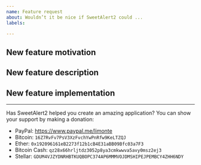 ```yaml
---
name: Feature request
about: Wouldn’t it be nice if SweetAlert2 could ...
labels:

---
```


## New feature motivation

<!-- Describe the context, the use-case and the advantages of the feature request. -->

## New feature description

<!-- Optionally describe the functional changes that would have to be made in SweetAlert2. -->

## New feature implementation

<!-- Optionally describe the technical changes to be made in SweetAlert2. -->


---

Has SweetAlert2 helped you create an amazing application? You can show your support by making a donation:
- PayPal: https://www.paypal.me/limonte
- Bitcoin: `16Z7RvFv7PsV3XzFvchYwPnRfw9KeLTZQJ`
- Ether: `0x192096161eB2273f12b1cB4E31aBB09Bfc03a7F3`
- Bitcoin Cash: `qz28x66hrljtdz3052p8ya3cmkwwva5avy0msz2ej3`
- Stellar: `GDUM4VJZYDNRHBTKUQBOPC374AP6MMMVOJDMSHIPEJPEMBCY4ZHH6NDY`
